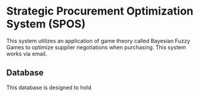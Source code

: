 # Strategic Procurement Optimization System (SPOS)

This system utilizes an application of game theory called Bayesian Fuzzy Games to optimize supplier negotiations when purchasing. This system works via email. 

## Database
This database is designed to hold 
